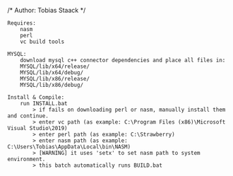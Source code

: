 /*
Author: Tobias Staack
*/

	Requires:
		nasm
		perl
		vc build tools
	
	MYSQL:
		download mysql c++ connector dependencies and place all files in:
		MYSQL/lib/x64/release/
		MYSQL/lib/x64/debug/
		MYSQL/lib/x86/release/
		MYSQL/lib/x86/debug/
		
	Install & Compile:
		run INSTALL.bat
			> if fails on downloading perl or nasm, manually install them and continue.
			> enter vc path (as example: C:\Program Files (x86)\Microsoft Visual Studio\2019)
			> enter perl path (as example: C:\Strawberry)
			> enter nasm path (as example: C:\Users\Tobias\AppData\Local\bin\NASM)
			> [WARNING] it uses 'setx' to set nasm path to system environment.
			> this batch automatically runs BUILD.bat
	